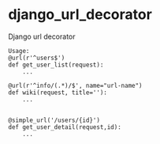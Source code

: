 django_url_decorator
====================

Django url decorator

    Usage:
    @url(r'^users$')
    def get_user_list(request):
        ...
        
    @url(r'^info/(.*)/$', name="url-name") 
    def wiki(request, title=''):
        ...
        
        
    @simple_url('/users/{id}')
    def get_user_detail(request,id):
        ...
